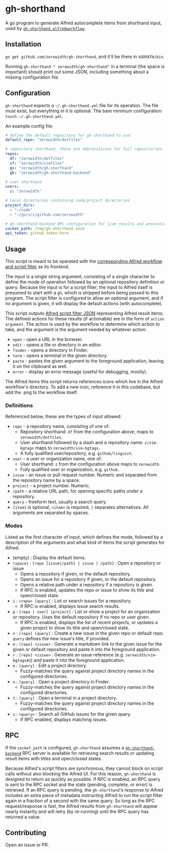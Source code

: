 # gh-shorthand

A go program to generate Alfred autocomplete items from shorthand input, used by [`gh-shorthand.alfredworkflow`](https://github.com/zerowidth/gh-shorthand.alfredworkflow).

## Installation

`go get github.com/zerowidth/gh-shorthand`, and it'll be there in `$GOPATH/bin`.

Running `gh-shorthand " zerowidth/gh-shorthand"` in a terminal (the space is important) should print out some JSON, including something about a missing configuration file.

## Configuration

`gh-shorthand` expects a `~/.gh-shorthand.yml` file for its operation. The file must exist, but everything in it is optional. The bare minimum configuration: `touch ~/.gh-shorthand.yml`.

 An example config file:

```yml
# define the default repository for gh-shorthand to use:
default_repo: "zerowidth/dotfiles"

# repository shorthand, these are abbreviations for full repositories:
repos:
  df: "zerowidth/dotfiles"
  vf: "zerowidth/vimfiles"
  gs: "zerowidth/gh-shorthand"
  gb: "zerowidth/gh-shorthand-backend"

# user shorthand
users:
  z: "zerowidth"

# local directories containing code/project directories
project_dirs:
  - "~/code"
  - "~/go/src/github.com/zerowidth"

# gh-shorthand-backend RPC configuration for live results and annotation:
socket_path: /tmp/gh-shorthand.sock
api_token: github-token-here
```

## Usage

This script is meant to be operated with the [corresponding Alfred workflow and script filter](https://github.com/zerowidth/gh-shorthand.alfredworkflow) as its frontend. 

The input is a single string argument, consisting of a single character to define the mode of operation followed by an optional repository definition or query. Because the input is for a script filter, the input to Alfred itself is presumed to start with a `gh`, which is stripped before being passed to this program. The script filter is configured to allow an optional argument, and if no argument is given, it will display the default actions (with autocomplete).

This script outputs [Alfred script filter JSON](https://www.alfredapp.com/help/workflows/inputs/script-filter/json/) representing Alfred result items. The defined actions for these results (if actionable) are in the form of `action argument`. The action is used by the workflow to determine which action to take, and the argument is the argument needed by whatever action:

* `open` - open a URL in the browser.
* `edit` - opens a file or directory in an editor.
* `finder` - opens a directory in Finder.
* `term` - opens a terminal in the given directory.
* `paste` - pastes the given argument to the foreground application, leaving it on the clipboard as well.
* `error` - display an error message (useful for debugging, mostly).

The Alfred items this script returns references icons which live in the Alfred workflow's directory. To add a new icon, reference it in this codebase, but add the .png to the workflow itself.

### Definitions

Referenced below, these are the types of input allowed:

* `repo` - a repository name, consisting of one of:
    * Repository shorthand: `df` from the configuration above, maps to `zerowidth/dotfiles`.
    * User shorthand followed by a slash and a repository name: `z/vim-bgtags` maps to `zerowidth/vim-bgtags`.
    * A fully qualified user/repository, e.g. `github/linguist`.
* `user` - a user or organization name, one of:
    * User shorthand: `z` from the configuration above maps to `zerowidth`.
    * Fully qualified user or organization, e.g. `github`.
* `issue` - an issue or pull request number. Numeric and separated from the repository name by a space.
* `project` - a project number. Numeric.
* `/path` - a relative URL path, for opening specific paths under a repository.
* `query` - freeform text, usually a search query.
* `[item]` is optional, `<item>` is required, `|` separates alternatives. All arguments are separated by spaces.

### Modes

Listed as the first character of input, which defines the mode, followed by a description of the arguments and what kind of items the script generates for Alfred:

* (empty) : Display the default items.
* `(space)` : `[repo [issue|/path] | issue | /path]` : Open a repository or issue
    * Opens a repository if given, or the default repository.
    * Opens an issue for a repository if given, or the default repository.
    * Opens a relative path under a repository if a repository is given.
    * If RPC is enabled, updates the repo or issue to show its title and open/closed state.
* `i` : `<repo> [query]` : List or search issues for a repository.
    * If RPC is enabled, displays issue search results.
* `p` : `[repo | user] [project]` : List or show a project for an organization or repository. Uses the default repository if no repo or user given.
    * If RPC is enabled, displays the list of recent projects, or updates a given project to show its title and open/closed state.
* `n` : `[repo] [query]` : Create a new issue in the given repo or default repo. `query` defines the new issue's title, if provided.
* `m` : `[repo] <issue>` : Generate a markdown link to the given issue for the given or default repository and paste it into the foreground application.
* `r` : `[repo] <issue>` : Generate an issue reference (e.g. `zerowidth/vim-bgtags#1`) and paste it into the foreground application.
* `e` : `[query]` : Edit a project directory.
    * Fuzzy-matches the query against project directory names in the configured directories.
* `o` : `[query]` : Open a project directory in Finder.
    * Fuzzy-matches the query against project directory names in the configured directories.
* `t` : `[query]` : Open a terminal in a project directory.
    * Fuzzy-matches the query against project directory names in the configured directories.
* `s` : `<query>` : Search all GitHub issues for the given query.
    * If RPC enabled, displays matching issues.

## RPC

If the `socket_path` is configured, `gh-shorthand` assumes a [`gh-shorthand-backend`](https://github.com/zerowidth/gh-shorthand-backend) RPC server is available for retrieving search results or updating result items with titles and open/closed states.

Because Alfred's script filters are synchronous, they cannot block on script calls without also blocking the Alfred UI. For this reason, `gh-shorthand` is designed to return as quickly as possible. If RPC is enabled, an RPC query is sent to the RPC socket and the state (pending, complete, or error) is retrieved. If an RPC query is pending, the `gh-shorthand`'s response to Alfred includes an extra piece of metadata instructing Alfred to run the script filter again in a fraction of a second with the same query. So long as the RPC request/response is fast, the Alfred results from `gh-shorthand` will appear nearly instantly and will retry (by re-running) until the RPC query has returned a value.

## Contributing

Open an issue or PR.
